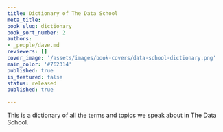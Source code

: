 ```yaml
---
title: Dictionary of The Data School
meta_title:
book_slug: dictionary
book_sort_number: 2
authors:
- _people/dave.md
reviewers: []
cover_image: '/assets/images/book-covers/data-school-dictionary.png'
main_color: '#762314'
published: true
is_featured: false
status: released
published: true

---
```

This is a dictionary of all the terms and topics we speak about in The Data School.  
